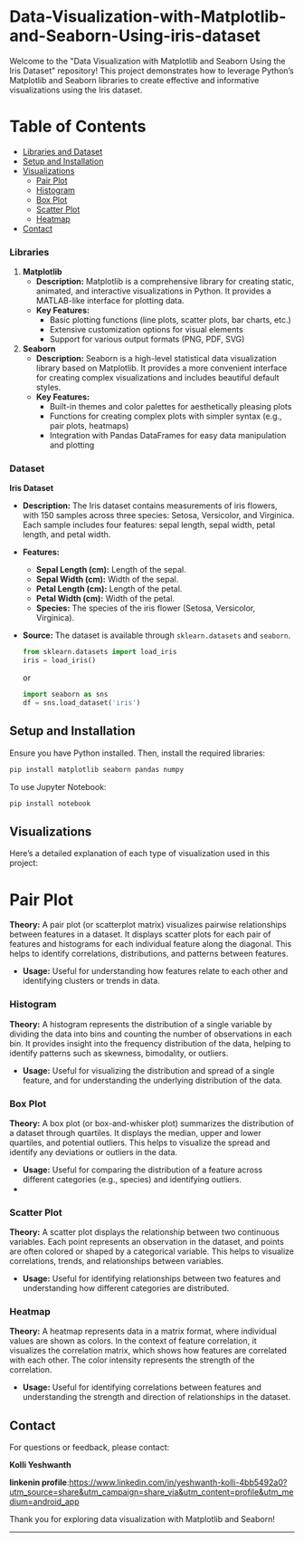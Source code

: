 # Data-Visualization-with-Matplotlib-and-Seaborn-Using-iris-dataset
Welcome to the "Data Visualization with Matplotlib and Seaborn Using the Iris Dataset" repository! This project demonstrates how to leverage Python’s Matplotlib and Seaborn libraries to create effective and informative visualizations using the Iris dataset.
# Table of Contents
- [Libraries and Dataset](#libraries-and-dataset)
- [Setup and Installation](#setup-and-installation)
- [Visualizations](#visualizations)
  - [Pair Plot](#pair-plot)
  - [Histogram](#histogram)
  - [Box Plot](#box-plot)
  - [Scatter Plot](#scatter-plot)
  - [Heatmap](#heatmap)
- [Contact](#contact)
### Libraries
1. **Matplotlib**
   - **Description:** Matplotlib is a comprehensive library for creating static, animated, and interactive visualizations in Python. It provides a MATLAB-like interface for plotting data.
   - **Key Features:**
     - Basic plotting functions (line plots, scatter plots, bar charts, etc.)
     - Extensive customization options for visual elements
     - Support for various output formats (PNG, PDF, SVG)
2. **Seaborn**
   - **Description:** Seaborn is a high-level statistical data visualization library based on Matplotlib. It provides a more convenient interface for creating complex visualizations and includes beautiful default styles.
   - **Key Features:**
     - Built-in themes and color palettes for aesthetically pleasing plots
     - Functions for creating complex plots with simpler syntax (e.g., pair plots, heatmaps)
     - Integration with Pandas DataFrames for easy data manipulation and plotting

### Dataset

**Iris Dataset**
- **Description:** The Iris dataset contains measurements of iris flowers, with 150 samples across three species: Setosa, Versicolor, and Virginica. Each sample includes four features: sepal length, sepal width, petal length, and petal width.
- **Features:**
  - **Sepal Length (cm):** Length of the sepal.
  - **Sepal Width (cm):** Width of the sepal.
  - **Petal Length (cm):** Length of the petal.
  - **Petal Width (cm):** Width of the petal.
  - **Species:** The species of the iris flower (Setosa, Versicolor, Virginica).
- **Source:** The dataset is available through `sklearn.datasets` and `seaborn`.

  ```python
  from sklearn.datasets import load_iris
  iris = load_iris()
  ```

  or

  ```python
  import seaborn as sns
  df = sns.load_dataset('iris')
  ```

## Setup and Installation

Ensure you have Python installed. Then, install the required libraries:

```bash
pip install matplotlib seaborn pandas numpy
```

To use Jupyter Notebook:

```bash
pip install notebook
```
## Visualizations

Here’s a detailed explanation of each type of visualization used in this project:

# Pair Plot

**Theory:** A pair plot (or scatterplot matrix) visualizes pairwise relationships between features in a dataset. It displays scatter plots for each pair of features and histograms for each individual feature along the diagonal. This helps to identify correlations, distributions, and patterns between features.

- **Usage:** Useful for understanding how features relate to each other and identifying clusters or trends in data.
### Histogram

**Theory:** A histogram represents the distribution of a single variable by dividing the data into bins and counting the number of observations in each bin. It provides insight into the frequency distribution of the data, helping to identify patterns such as skewness, bimodality, or outliers.

- **Usage:** Useful for visualizing the distribution and spread of a single feature, and for understanding the underlying distribution of the data.

### Box Plot

**Theory:** A box plot (or box-and-whisker plot) summarizes the distribution of a dataset through quartiles. It displays the median, upper and lower quartiles, and potential outliers. This helps to visualize the spread and identify any deviations or outliers in the data.

- **Usage:** Useful for comparing the distribution of a feature across different categories (e.g., species) and identifying outliers.
- 
### Scatter Plot

**Theory:** A scatter plot displays the relationship between two continuous variables. Each point represents an observation in the dataset, and points are often colored or shaped by a categorical variable. This helps to visualize correlations, trends, and relationships between variables.

- **Usage:** Useful for identifying relationships between two features and understanding how different categories are distributed.

### Heatmap

**Theory:** A heatmap represents data in a matrix format, where individual values are shown as colors. In the context of feature correlation, it visualizes the correlation matrix, which shows how features are correlated with each other. The color intensity represents the strength of the correlation.

- **Usage:** Useful for identifying correlations between features and understanding the strength and direction of relationships in the dataset.
## Contact

For questions or feedback, please contact:

**Kolli Yeshwanth**

**linkenin profile**:https://www.linkedin.com/in/yeshwanth-kolli-4bb5492a0?utm_source=share&utm_campaign=share_via&utm_content=profile&utm_medium=android_app



Thank you for exploring data visualization with Matplotlib and Seaborn!

---
